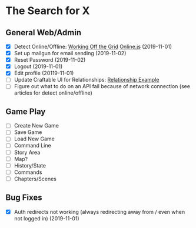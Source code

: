 # The Search for X

## General Web/Admin

- [X] Detect Online/Offline: [Working Off the Grid](https://www.html5rocks.com/en/mobile/workingoffthegrid/) [Online.js](https://github.com/HubSpot/offline) (2019-11-01)
- [X] Set up mailgun for email sending (2019-11-02)
- [X] Reset Password (2019-11-02)
- [X] Logout (2019-11-01)
- [X] Edit profile (20119-11-01)
- [ ] Update Craftable UI for Relationships: [Relationship Example](https://www.getcraftable.com/docs/5.0/relations)
- [ ] Figure out what to do on an API fail because of network connection (see articles for detect online/offline)

## Game Play

- [ ] Create New Game
- [ ] Save Game
- [ ] Load New Game
- [ ] Command Line
- [ ] Story Area
- [ ] Map?
- [ ] History/State
- [ ] Commands
- [ ] Chapters/Scenes

## Bug Fixes

- [X] Auth redirects not working (always redirecting away from / even when not logged in) (2019-11-01)

